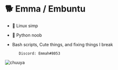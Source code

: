 # 🐕 Emma / Embuntu
- 🌵 Linux simp
- 🦄 Python noob
- Bash scripts, Cute things, and fixing things I break 

         Discord: Emmah#8053

![chuuya](https://picsvg.com/svg/in9PLV01.svg)
<!---
Embuntu/Embuntu is a ✨ special ✨ repository because its `README.md` (this file) appears on your GitHub profile.
You can click the Preview link to take a look at your changes.
--->
